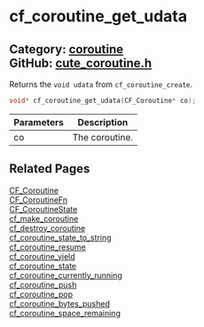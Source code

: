 # cf_coroutine_get_udata

Category: [coroutine](https://github.com/RandyGaul/cute_framework/blob/master/docs/api_reference?id=coroutine)  
GitHub: [cute_coroutine.h](https://github.com/RandyGaul/cute_framework/blob/master/include/cute_coroutine.h)  
---

Returns the `void udata` from `cf_coroutine_create`.

```cpp
void* cf_coroutine_get_udata(CF_Coroutine* co);
```

Parameters | Description
--- | ---
co | The coroutine.

## Related Pages

[CF_Coroutine](https://github.com/RandyGaul/cute_framework/blob/master/docs/coroutine/cf_coroutine.md)  
[CF_CoroutineFn](https://github.com/RandyGaul/cute_framework/blob/master/docs/coroutine/cf_coroutinefn.md)  
[CF_CoroutineState](https://github.com/RandyGaul/cute_framework/blob/master/docs/coroutine/cf_coroutinestate.md)  
[cf_make_coroutine](https://github.com/RandyGaul/cute_framework/blob/master/docs/coroutine/cf_make_coroutine.md)  
[cf_destroy_coroutine](https://github.com/RandyGaul/cute_framework/blob/master/docs/coroutine/cf_destroy_coroutine.md)  
[cf_coroutine_state_to_string](https://github.com/RandyGaul/cute_framework/blob/master/docs/coroutine/cf_coroutine_state_to_string.md)  
[cf_coroutine_resume](https://github.com/RandyGaul/cute_framework/blob/master/docs/coroutine/cf_coroutine_resume.md)  
[cf_coroutine_yield](https://github.com/RandyGaul/cute_framework/blob/master/docs/coroutine/cf_coroutine_yield.md)  
[cf_coroutine_state](https://github.com/RandyGaul/cute_framework/blob/master/docs/coroutine/cf_coroutine_state.md)  
[cf_coroutine_currently_running](https://github.com/RandyGaul/cute_framework/blob/master/docs/coroutine/cf_coroutine_currently_running.md)  
[cf_coroutine_push](https://github.com/RandyGaul/cute_framework/blob/master/docs/coroutine/cf_coroutine_push.md)  
[cf_coroutine_pop](https://github.com/RandyGaul/cute_framework/blob/master/docs/coroutine/cf_coroutine_pop.md)  
[cf_coroutine_bytes_pushed](https://github.com/RandyGaul/cute_framework/blob/master/docs/coroutine/cf_coroutine_bytes_pushed.md)  
[cf_coroutine_space_remaining](https://github.com/RandyGaul/cute_framework/blob/master/docs/coroutine/cf_coroutine_space_remaining.md)  
